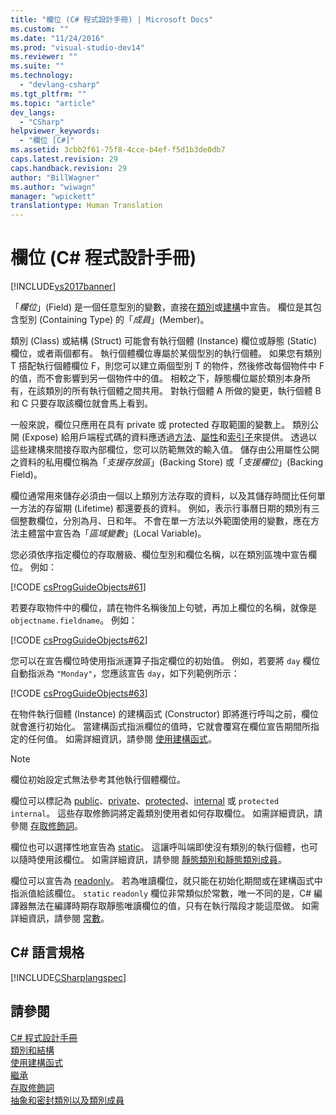 ```yaml
---
title: "欄位 (C# 程式設計手冊) | Microsoft Docs"
ms.custom: ""
ms.date: "11/24/2016"
ms.prod: "visual-studio-dev14"
ms.reviewer: ""
ms.suite: ""
ms.technology: 
  - "devlang-csharp"
ms.tgt_pltfrm: ""
ms.topic: "article"
dev_langs: 
  - "CSharp"
helpviewer_keywords: 
  - "欄位 [C#]"
ms.assetid: 3cbb2f61-75f8-4cce-b4ef-f5d1b3de0db7
caps.latest.revision: 29
caps.handback.revision: 29
author: "BillWagner"
ms.author: "wiwagn"
manager: "wpickett"
translationtype: Human Translation
---
```

# 欄位 (C# 程式設計手冊)
[!INCLUDE[vs2017banner](../../../csharp/includes/vs2017banner.md)]

「*欄位*」\(Field\) 是一個任意型別的變數，直接在[類別](../../../csharp/language-reference/keywords/class.md)或[建構](../../../csharp/language-reference/keywords/struct.md)中宣告。  欄位是其包含型別 \(Containing Type\) 的「*成員*」\(Member\)。  
  
 類別 \(Class\) 或結構 \(Struct\) 可能會有執行個體 \(Instance\) 欄位或靜態 \(Static\) 欄位，或者兩個都有。  執行個體欄位專屬於某個型別的執行個體。  如果您有類別 T 搭配執行個體欄位 F，則您可以建立兩個型別 T 的物件，然後修改每個物件中 F 的值，而不會影響到另一個物件中的值。  相較之下，靜態欄位屬於類別本身所有，在該類別的所有執行個體之間共用。  對執行個體 A 所做的變更，執行個體 B 和 C 只要存取該欄位就會馬上看到。  
  
 一般來說，欄位只應用在具有 private 或 protected 存取範圍的變數上。  類別公開 \(Expose\) 給用戶端程式碼的資料應透過[方法](../../../csharp/programming-guide/classes-and-structs/methods.md)、[屬性](../../../csharp/programming-guide/classes-and-structs/properties.md)和[索引子](../../../csharp/programming-guide/indexers/index.md)來提供。  透過以這些建構來間接存取內部欄位，您可以防範無效的輸入值。  儲存由公用屬性公開之資料的私用欄位稱為「*支援存放區*」\(Backing Store\) 或「*支援欄位*」\(Backing Field\)。  
  
 欄位通常用來儲存必須由一個以上類別方法存取的資料，以及其儲存時間比任何單一方法的存留期 \(Lifetime\) 都還要長的資料。  例如，表示行事曆日期的類別有三個整數欄位，分別為月、日和年。  不會在單一方法以外範圍使用的變數，應在方法主體當中宣告為「*區域變數*」\(Local Variable\)。  
  
 您必須依序指定欄位的存取層級、欄位型別和欄位名稱，以在類別區塊中宣告欄位。  例如：  
  
 [!CODE [csProgGuideObjects#61](../CodeSnippet/VS_Snippets_VBCSharp/csProgGuideObjects#61)]  
  
 若要存取物件中的欄位，請在物件名稱後加上句號，再加上欄位的名稱，就像是 `objectname.fieldname`。  例如：  
  
 [!CODE [csProgGuideObjects#62](../CodeSnippet/VS_Snippets_VBCSharp/csProgGuideObjects#62)]  
  
 您可以在宣告欄位時使用指派運算子指定欄位的初始值。  例如，若要將 `day` 欄位自動指派為 `"Monday"`，您應該宣告 `day`，如下列範例所示：  
  
 [!CODE [csProgGuideObjects#63](../CodeSnippet/VS_Snippets_VBCSharp/csProgGuideObjects#63)]  
  
 在物件執行個體 \(Instance\) 的建構函式 \(Constructor\) 即將進行呼叫之前，欄位就會進行初始化。  當建構函式指派欄位的值時，它就會覆寫在欄位宣告期間所指定的任何值。  如需詳細資訊，請參閱 [使用建構函式](../../../csharp/programming-guide/classes-and-structs/using-constructors.md)。  
  
> [!NOTE]
>  欄位初始設定式無法參考其他執行個體欄位。  
  
 欄位可以標記為 [public](../../../csharp/language-reference/keywords/public.md)、[private](../../../csharp/language-reference/keywords/private.md)、[protected](../../../csharp/language-reference/keywords/protected.md)、[internal](../../../csharp/language-reference/keywords/internal.md) 或 `protected internal`。  這些存取修飾詞將定義類別使用者如何存取欄位。  如需詳細資訊，請參閱 [存取修飾詞](../../../csharp/programming-guide/classes-and-structs/access-modifiers.md)。  
  
 欄位也可以選擇性地宣告為 [static](../../../csharp/language-reference/keywords/static.md)。  這讓呼叫端即使沒有類別的執行個體，也可以隨時使用該欄位。  如需詳細資訊，請參閱 [靜態類別和靜態類別成員](../../../csharp/programming-guide/classes-and-structs/static-classes-and-static-class-members.md)。  
  
 欄位可以宣告為 [readonly](../../../csharp/language-reference/keywords/readonly.md)。  若為唯讀欄位，就只能在初始化期間或在建構函式中指派值給該欄位。  `static` `readonly` 欄位非常類似於常數，唯一不同的是，C\# 編譯器無法在編譯時期存取靜態唯讀欄位的值，只有在執行階段才能這麼做。  如需詳細資訊，請參閱 [常數](../../../csharp/programming-guide/classes-and-structs/constants.md)。  
  
## C\# 語言規格  
 [!INCLUDE[CSharplangspec](../../../csharp/language-reference/keywords/includes/csharplangspec_md.md)]  
  
## 請參閱  
 [C\# 程式設計手冊](../../../csharp/programming-guide/index.md)   
 [類別和結構](../../../csharp/programming-guide/classes-and-structs/index.md)   
 [使用建構函式](../../../csharp/programming-guide/classes-and-structs/using-constructors.md)   
 [繼承](../../../csharp/programming-guide/classes-and-structs/inheritance.md)   
 [存取修飾詞](../../../csharp/programming-guide/classes-and-structs/access-modifiers.md)   
 [抽象和密封類別以及類別成員](../../../csharp/programming-guide/classes-and-structs/abstract-and-sealed-classes-and-class-members.md)
